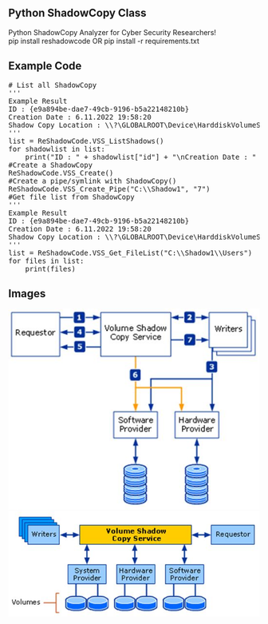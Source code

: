 <h2>Python ShadowCopy Class</h2>

<p>Python ShadowCopy Analyzer for Cyber Security Researchers!<br>pip install reshadowcode OR pip install -r requirements.txt</p>

<h2>Example Code</h2>

<pre>
# List all ShadowCopy
'''
Example Result
ID : {e9a894be-dae7-49cb-9196-b5a22148210b}
Creation Date : 6.11.2022 19:58:20
Shadow Copy Location : \\?\GLOBALROOT\Device\HarddiskVolumeShadowCopy7
'''
list = ReShadowCode.VSS_ListShadows()
for shadowlist in list:
    print("ID : " + shadowlist["id"] + "\nCreation Date : " + shadowlist["creation_time"] + "\nShadow Copy Location : " + shadowlist["shadowcopy"] + "\n")
#Create a ShadowCopy
ReShadowCode.VSS_Create()
#Create a pipe/symlink with ShadowCopy()
ReShadowCode.VSS_Create_Pipe("C:\\Shadow1", "7")
#Get file list from ShadowCopy
'''
Example Result
ID : {e9a894be-dae7-49cb-9196-b5a22148210b}
Creation Date : 6.11.2022 19:58:20
Shadow Copy Location : \\?\GLOBALROOT\Device\HarddiskVolumeShadowCopy7
'''
list = ReShadowCode.VSS_Get_FileList("C:\\Shadow1\\Users")
for files in list:
    print(files)
</pre>


<h2>Images</h2>
<img src="Shadow copy creation process.jpg" />
<img src="Architectural diagram of Volume Shadow Copy Service.jpg" />
